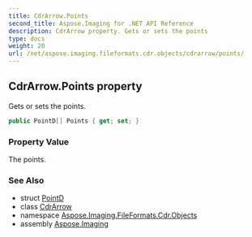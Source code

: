 ```yaml
---
title: CdrArrow.Points
second_title: Aspose.Imaging for .NET API Reference
description: CdrArrow property. Gets or sets the points
type: docs
weight: 20
url: /net/aspose.imaging.fileformats.cdr.objects/cdrarrow/points/
---
```

## CdrArrow.Points property

Gets or sets the points.

```csharp
public PointD[] Points { get; set; }
```

### Property Value

The points.

### See Also

* struct [PointD](../../../aspose.imaging.fileformats.cdr.types/pointd/)
* class [CdrArrow](../)
* namespace [Aspose.Imaging.FileFormats.Cdr.Objects](../../cdrarrow/)
* assembly [Aspose.Imaging](../../../)


